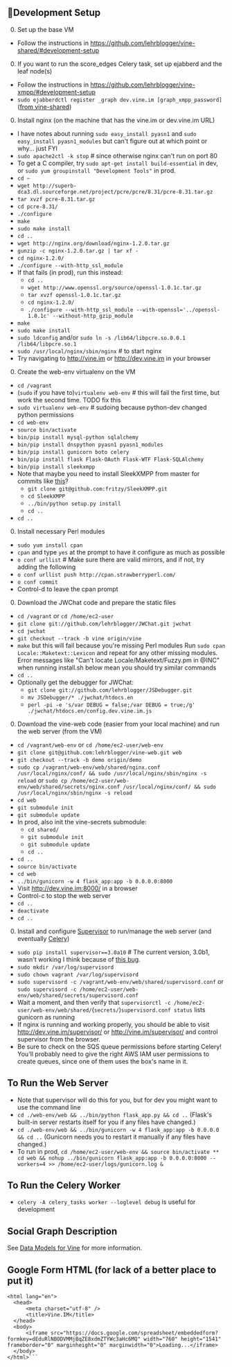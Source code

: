 Development Setup
-----------------
0. Set up the base VM
  * Follow the instructions in https://github.com/lehrblogger/vine-shared/#development-setup
0. If you want to run the score_edges Celery task, set up ejabberd and the leaf node(s)
  * Follow the instructions in https://github.com/lehrblogger/vine-xmpp/#development-setup
  * `sudo ejabberdctl register _graph dev.vine.im [graph_xmpp_password]` ([from vine-shared](https://github.com/lehrblogger/vine-shared/blob/master/env_vars.py#L15))
0. Install nginx (on the machine that has the vine.im or dev.vine.im URL)
  * I have notes about running `sudo easy_install pyasn1` and `sudo easy_install pyasn1_modules` but can't figure out at which point or why... just FYI
  * `sudo apache2ctl -k stop`  # since otherwise nginx can't run on port 80
  * To get a C compiler, try `sudo apt-get install build-essential` in dev, or `sudo yum groupinstall "Development Tools"` in prod. 
  * `cd ~`
  * `wget http://superb-dca3.dl.sourceforge.net/project/pcre/pcre/8.31/pcre-8.31.tar.gz`
  * `tar xvzf pcre-8.31.tar.gz `
  * `cd pcre-8.31/`
  * `./configure`
  * `make`
  * `sudo make install`
  * `cd ..`
  * `wget http://nginx.org/download/nginx-1.2.0.tar.gz`
  * `gunzip -c nginx-1.2.0.tar.gz | tar xf -`
  * `cd nginx-1.2.0/`
  * `./configure --with-http_ssl_module`
  * If that fails (in prod), run this instead:
     * `cd ..`
     * `wget http://www.openssl.org/source/openssl-1.0.1c.tar.gz`
     * `tar xvzf openssl-1.0.1c.tar.gz`
     * `cd nginx-1.2.0/`
     * `./configure --with-http_ssl_module --with-openssl='../openssl-1.0.1c' --without-http_gzip_module`
  * `make`
  * `sudo make install`
  * `sudo ldconfig` and/or `sudo ln -s /lib64/libpcre.so.0.0.1 /lib64/libpcre.so.1`
  * `sudo /usr/local/nginx/sbin/nginx`  # to start nginx
  * Try navigating to http://vine.im or http://dev.vine.im in your browser
0. Create the web-env virtualenv on the VM
  * `cd /vagrant`
  * (`sudo` if you have to)`virtualenv web-env`  # this will fail the first time, but work the second time. TODO fix this
  * `sudo virtualenv web-env`  # sudoing because python-dev changed python permissions
  * `cd web-env`
  * `source bin/activate`
  * `bin/pip install mysql-python sqlalchemy`
  * `bin/pip install dnspython pyasn1 pyasn1_modules`
  * `bin/pip install gunicorn boto celery`
  * `bin/pip install flask Flask-OAuth Flask-WTF Flask-SQLAlchemy`
  * `bin/pip install sleekxmpp`
  * Note that maybe you need to install SleekXMPP from master for commits like [this](https://github.com/fritzy/SleekXMPP/commit/8c2ece3bca24c8b6452860db916713b55455050e)?
     * `git clone git@github.com:fritzy/SleekXMPP.git`
     * `cd SleekXMPP` 
     * `../bin/python setup.py install`
     * `cd ..`
  * `cd ..`
0. Install necessary Perl modules
  * `sudo yum install cpan`
  * `cpan` and type `yes` at the prompt to have it configure as much as possible
  * `o conf urllist`  # Make sure there are valid mirrors, and if not, try adding the following
  * `o conf urllist push http://cpan.strawberryperl.com/`
  * `o conf commit`
  * Control-d to leave the cpan prompt
0. Download the JWChat code and prepare the static files
  * `cd /vagrant` or `cd /home/ec2-user`
  * `git clone git://github.com/lehrblogger/JWChat.git jwchat`
  * `cd jwchat`
  * `git checkout --track -b vine origin/vine`
  * `make` but this will fail because you're missing Perl modules Run `sudo cpan Locale::Maketext::Lexicon` and repeat for any other missing modules. Error messages like "Can't locate Locale/Maketext/Fuzzy.pm in @INC" when running install.sh below mean you should try similar commands
  * `cd ..`
  * Optionally get the debugger for JWChat:
     * `git clone git://github.com/lehrblogger/JSDebugger.git`
     * `mv JSDebugger/* ./jwchat/htdocs.en`
     * `perl -pi -e 's/var DEBUG = false;/var DEBUG = true;/g' ./jwchat/htdocs.en/config.dev.vine.im.js`
0. Download the vine-web code (easier from your local machine) and run the web server (from the VM)
  * `cd /vagrant/web-env` or `cd /home/ec2-user/web-env`
  * `git clone git@github.com:lehrblogger/vine-web.git web`
  * `git checkout --track -b demo origin/demo`
  * `sudo cp /vagrant/web-env/web/shared/nginx.conf /usr/local/nginx/conf/ && sudo /usr/local/nginx/sbin/nginx -s reload` or 
    `sudo cp /home/ec2-user/web-env/web/shared/secrets/nginx.conf /usr/local/nginx/conf/ && sudo /usr/local/nginx/sbin/nginx -s reload`
  * `cd web`
  * `git submodule init`
  * `git submodule update`
  * In prod, also init the vine-secrets submodule:
     * `cd shared/`
     * `git submodule init`
     * `git submodule update`
     * `cd ..`
  * `cd ..`
  * `source bin/activate`
  * `cd web`
  * `../bin/gunicorn -w 4 flask_app:app -b 0.0.0.0:8000`
  * Visit http://dev.vine.im:8000/ in a browser
  * Control-c to stop the web server
  * `cd ..`
  * `deactivate`
  * `cd ..`
0. Install and configure [Supervisor](http://supervisord.org/) to run/manage the web server (and eventually [Celery](http://celeryproject.org/))
  * `sudo pip install supervisor==3.0a10` # The current version, 3.0b1, wasn't working I think because of [this bug](https://github.com/Supervisor/supervisor/issues/121).
  * `sudo mkdir /var/log/supervisord`
  * `sudo chown vagrant /var/log/supervisord`
  * `sudo supervisord -c /vagrant/web-env/web/shared/supervisord.conf` or `sudo supervisord -c /home/ec2-user/web-env/web/shared/secrets/supervisord.conf`
  * Wait a moment, and then verify that `supervisorctl -c /home/ec2-user/web-env/web/shared/`(`secrets/`)`supervisord.conf status` lists gunicorn as running
  * If nginx is running and working properly, you should be able to visit http://dev.vine.im/supervisor/ or http://vine.im/supervisor/ and control supervisor from the browser.
  * Be sure to check on the SQS queue permissions before starting Celery! You'll probably need to give the right AWS IAM user permissions to create queues, since one of them uses the box's name in it.

To Run the Web Server
---------------------
  * Note that supervisor will do this for you, but for dev you might want to use the command line
  * `cd ./web-env/web && ../bin/python flask_app.py && cd ..` (Flask's built-in server restarts itself for you if any files have changed.)
  * `cd ./web-env/web && ../bin/gunicorn -w 4 flask_app:app -b 0.0.0.0 && cd ..` (Gunicorn needs you to restart it manually if any files have changed.)
  * To run in prod, `cd /home/ec2-user/web-env && source bin/activate ** cd web && nohup ../bin/gunicorn flask_app:app -b 0.0.0.0:8000 --workers=4 >> /home/ec2-user/logs/gunicorn.log &`

To Run the Celery Worker
------------------------
  * `celery -A celery_tasks worker --loglevel debug` is useful for development

Social Graph Description
------------------------
See [Data Models for Vine](https://docs.google.com/document/d/1MVF3_4WhT9_3okjllc4f9tfV9scTDVJ2bn8ilk1cJkU/edit) for more information.

Google Form HTML (for lack of a better place to put it)
-------------------------------------------------------
  ```<!DOCTYPE html>
  <html lang="en">
  	<head>
  		<meta charset="utf-8" />
  		<title>Vine.IM</title>
  	</head>
  	<body>
  		<iframe src="https://docs.google.com/spreadsheet/embeddedform?formkey=dEduRlNBODVMMjBqZE8xdmZTYWc3aHc6MQ" width="760" height="1541" frameborder="0" marginheight="0" marginwidth="0">Loading...</iframe>
  	</body>
  </html>```
